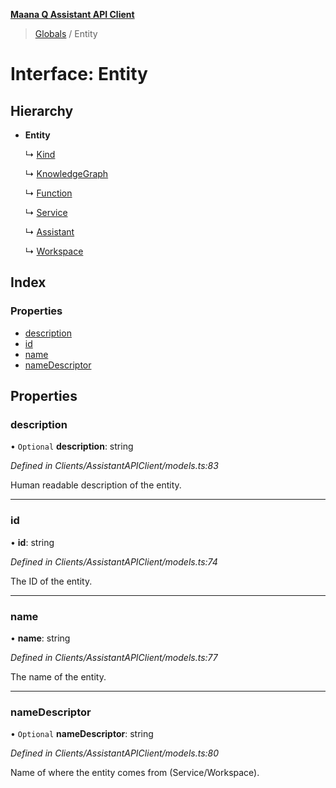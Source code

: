 **[Maana Q Assistant API Client](../README.md)**

> [Globals](../README.md) / Entity

# Interface: Entity

## Hierarchy

* **Entity**

  ↳ [Kind](kind.md)

  ↳ [KnowledgeGraph](knowledgegraph.md)

  ↳ [Function](function.md)

  ↳ [Service](service.md)

  ↳ [Assistant](assistant.md)

  ↳ [Workspace](workspace.md)

## Index

### Properties

* [description](entity.md#description)
* [id](entity.md#id)
* [name](entity.md#name)
* [nameDescriptor](entity.md#namedescriptor)

## Properties

### description

• `Optional` **description**: string

*Defined in Clients/AssistantAPIClient/models.ts:83*

Human readable description of the entity.

___

### id

•  **id**: string

*Defined in Clients/AssistantAPIClient/models.ts:74*

The ID of the entity.

___

### name

•  **name**: string

*Defined in Clients/AssistantAPIClient/models.ts:77*

The name of the entity.

___

### nameDescriptor

• `Optional` **nameDescriptor**: string

*Defined in Clients/AssistantAPIClient/models.ts:80*

Name of where the entity comes from (Service/Workspace).
